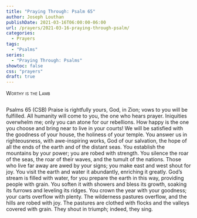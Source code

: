 ```yaml
---
title: "Praying Through: Psalm 65"
author: Joseph Louthan
publishDate: 2021-03-16T06:00:00-06:00
url: /prayers/2021-03-16-praying-through-psalm/
categories:
  - Prayers
tags:
  - "Psalms"
series:
  - "Praying Through: Psalms"
showtoc: false
css: "prayers"
draft: true
---
```

<div style="font-variant: small-caps;">
Worthy is the Lamb
</div>

```text

```

Psalms 65 (CSB) Praise is rightfully yours,
God, in Zion;
vows to you will be fulfilled.
All humanity will come to you,
the one who hears prayer.
Iniquities overwhelm me;
only you can atone for our rebellions.
How happy is the one you choose
and bring near to live in your courts!
We will be satisfied with the goodness of your house,
the holiness of your temple.
You answer us in righteousness,
with awe-inspiring works,
God of our salvation,
the hope of all the ends of the earth
and of the distant seas.
You establish the mountains by your power;
you are robed with strength.
You silence the roar of the seas,
the roar of their waves,
and the tumult of the nations.
Those who live far away are awed by your signs;
you make east and west shout for joy.
You visit the earth and water it abundantly,
enriching it greatly.
God’s stream is filled with water,
for you prepare the earth in this way,
providing people with grain.
You soften it with showers and bless its growth,
soaking its furrows and leveling its ridges.
You crown the year with your goodness;
your carts overflow with plenty.
The wilderness pastures overflow,
and the hills are robed with joy.
The pastures are clothed with flocks
and the valleys covered with grain.
They shout in triumph; indeed, they sing.